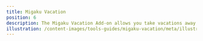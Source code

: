 ```yaml
---
title: Migaku Vacation
position: 6
description: The Migaku Vacation Add-on allows you take vacations away from Anki reviews and take designated days off every week!
illustration: /content-images/tools-guides/migaku-vacation/meta/illustration.png
---
```

